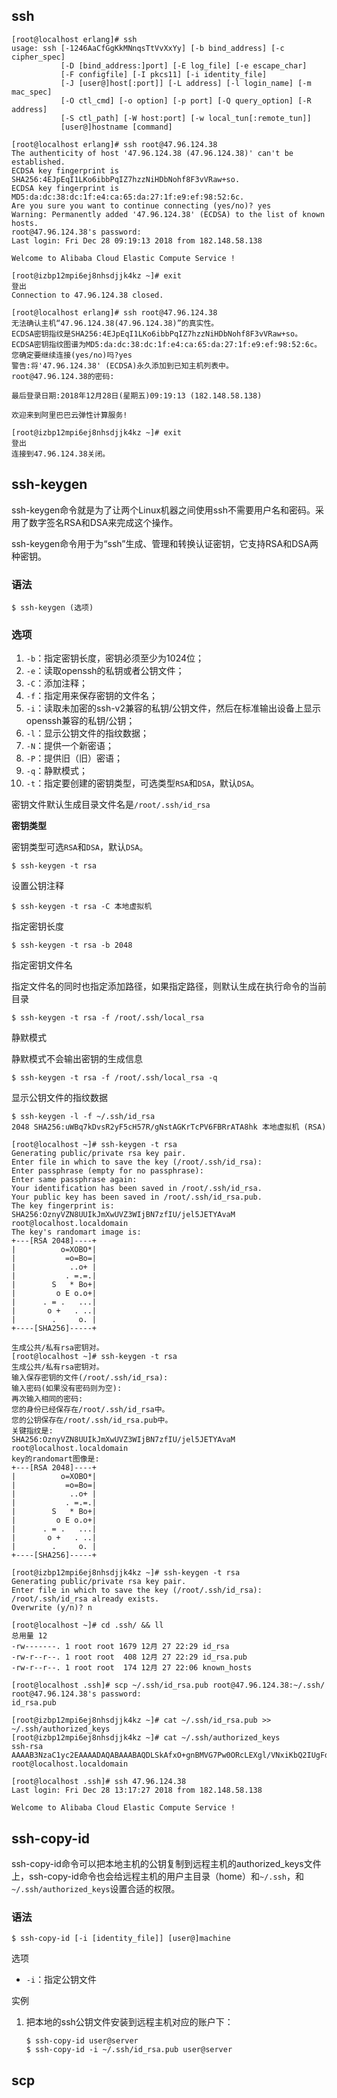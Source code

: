 

## ssh


```shell
[root@localhost erlang]# ssh
usage: ssh [-1246AaCfGgKkMNnqsTtVvXxYy] [-b bind_address] [-c cipher_spec]
           [-D [bind_address:]port] [-E log_file] [-e escape_char]
           [-F configfile] [-I pkcs11] [-i identity_file]
           [-J [user@]host[:port]] [-L address] [-l login_name] [-m mac_spec]
           [-O ctl_cmd] [-o option] [-p port] [-Q query_option] [-R address]
           [-S ctl_path] [-W host:port] [-w local_tun[:remote_tun]]
           [user@]hostname [command]

[root@localhost erlang]# ssh root@47.96.124.38
The authenticity of host '47.96.124.38 (47.96.124.38)' can't be established.
ECDSA key fingerprint is SHA256:4EJpEqI1LKo6ibbPqIZ7hzzNiHDbNohf8F3vVRaw+so.
ECDSA key fingerprint is MD5:da:dc:38:dc:1f:e4:ca:65:da:27:1f:e9:ef:98:52:6c.
Are you sure you want to continue connecting (yes/no)? yes
Warning: Permanently added '47.96.124.38' (ECDSA) to the list of known hosts.
root@47.96.124.38's password: 
Last login: Fri Dec 28 09:19:13 2018 from 182.148.58.138

Welcome to Alibaba Cloud Elastic Compute Service !

[root@izbp12mpi6ej8nhsdjjk4kz ~]# exit
登出
Connection to 47.96.124.38 closed.

[root@localhost erlang]# ssh root@47.96.124.38
无法确认主机“47.96.124.38(47.96.124.38)”的真实性。
ECDSA密钥指纹是SHA256:4EJpEqI1LKo6ibbPqIZ7hzzNiHDbNohf8F3vVRaw+so。
ECDSA密钥指纹图谱为MD5:da:dc:38:dc:1f:e4:ca:65:da:27:1f:e9:ef:98:52:6c。
您确定要继续连接(yes/no)吗?yes
警告:将'47.96.124.38' (ECDSA)永久添加到已知主机列表中。
root@47.96.124.38的密码:

最后登录日期:2018年12月28日(星期五)09:19:13 (182.148.58.138)

欢迎来到阿里巴巴云弹性计算服务!

[root@izbp12mpi6ej8nhsdjjk4kz ~]# exit
登出
连接到47.96.124.38关闭。
```

## ssh-keygen

ssh-keygen命令就是为了让两个Linux机器之间使用ssh不需要用户名和密码。采用了数字签名RSA和DSA来完成这个操作。

ssh-keygen命令用于为“ssh”生成、管理和转换认证密钥，它支持RSA和DSA两种密钥。

### 语法

```shell
$ ssh-keygen (选项)
```

### 选项

1. `-b`：指定密钥长度，密钥必须至少为1024位；
2. `-e`：读取openssh的私钥或者公钥文件；
3. `-C`：添加注释；
4. `-f`：指定用来保存密钥的文件名；
5. `-i`：读取未加密的ssh-v2兼容的私钥/公钥文件，然后在标准输出设备上显示openssh兼容的私钥/公钥；
6. `-l`：显示公钥文件的指纹数据；
7. `-N`：提供一个新密语；
8. `-P`：提供旧（旧）密语；
9. `-q`：静默模式；
10. `-t`：指定要创建的密钥类型，可选类型`RSA`和`DSA`，默认`DSA`。



密钥文件默认生成目录文件名是`/root/.ssh/id_rsa`



**密钥类型**

密钥类型可选`RSA`和`DSA`，默认`DSA`。

```shell
$ ssh-keygen -t rsa
```

设置公钥注释

```shell
$ ssh-keygen -t rsa -C 本地虚拟机
```

指定密钥长度

```shell
$ ssh-keygen -t rsa -b 2048
```

指定密钥文件名

指定文件名的同时也指定添加路径，如果指定路径，则默认生成在执行命令的当前目录

```shell
$ ssh-keygen -t rsa -f /root/.ssh/local_rsa
```
静默模式

静默模式不会输出密钥的生成信息

```shell
$ ssh-keygen -t rsa -f /root/.ssh/local_rsa -q 
```
显示公钥文件的指纹数据

```shell
$ ssh-keygen -l -f ~/.ssh/id_rsa
2048 SHA256:uWBq7kDvsR2yF5cH57R/gNstAGKrTcPV6FBRrATA8hk 本地虚拟机 (RSA)
```









```shell
[root@localhost ~]# ssh-keygen -t rsa
Generating public/private rsa key pair.
Enter file in which to save the key (/root/.ssh/id_rsa): 
Enter passphrase (empty for no passphrase): 
Enter same passphrase again: 
Your identification has been saved in /root/.ssh/id_rsa.
Your public key has been saved in /root/.ssh/id_rsa.pub.
The key fingerprint is:
SHA256:OznyVZN8UUIkJmXwUVZ3WIjBN7zfIU/jel5JETYAvaM root@localhost.localdomain
The key's randomart image is:
+---[RSA 2048]----+
|          o=XOBO*|
|           =o=Bo=|
|            ..o+ |
|           . =.=.|
|        S   * Bo+|
|         o E o.o+|
|      . = .   ...|
|       o +   . ..|
|        .     o. |
+----[SHA256]-----+
```



```shell
生成公共/私有rsa密钥对。
[root@localhost ~]# ssh-keygen -t rsa
生成公共/私有rsa密钥对。
输入保存密钥的文件(/root/.ssh/id_rsa):
输入密码(如果没有密码则为空):
再次输入相同的密码:
您的身份已经保存在/root/.ssh/id_rsa中。
您的公钥保存在/root/.ssh/id_rsa.pub中。
关键指纹是:
SHA256:OznyVZN8UUIkJmXwUVZ3WIjBN7zfIU/jel5JETYAvaM root@localhost.localdomain
key的randomart图像是:
+---[RSA 2048]----+
|          o=XOBO*|
|           =o=Bo=|
|            ..o+ |
|           . =.=.|
|        S   * Bo+|
|         o E o.o+|
|      . = .   ...|
|       o +   . ..|
|        .     o. |
+----[SHA256]-----+
```





```shell
[root@izbp12mpi6ej8nhsdjjk4kz ~]# ssh-keygen -t rsa
Generating public/private rsa key pair.
Enter file in which to save the key (/root/.ssh/id_rsa): 
/root/.ssh/id_rsa already exists.
Overwrite (y/n)? n
```



```shell
[root@localhost ~]# cd .ssh/ && ll
总用量 12
-rw-------. 1 root root 1679 12月 27 22:29 id_rsa
-rw-r--r--. 1 root root  408 12月 27 22:29 id_rsa.pub
-rw-r--r--. 1 root root  174 12月 27 22:06 known_hosts
```



```shell
[root@localhost .ssh]# scp ~/.ssh/id_rsa.pub root@47.96.124.38:~/.ssh/
root@47.96.124.38's password: 
id_rsa.pub
```



```shell
[root@izbp12mpi6ej8nhsdjjk4kz ~]# cat ~/.ssh/id_rsa.pub >> ~/.ssh/authorized_keys 
[root@izbp12mpi6ej8nhsdjjk4kz ~]# cat ~/.ssh/authorized_keys 
ssh-rsa AAAAB3NzaC1yc2EAAAADAQABAAABAQDLSkAfxO+gnBMVG7Pw0ORcLEXgl/VNxiKbQ2IUgFd6THWo9N3E7lvsHAkw6yCXxTtto7JZuaoYOsDZNPt6peZHNQWoAhGDQV5tGc2pW3NE6jJoUPww/mNY4T2BYoolIP7UPcr97qsPCby2Os+X/sbu5jLvgFKZxiioOUNbrnwL45sDfqXpeQfzHPF7OrWhf6V6lGkj6rD+FsrakCsvcPmbP4saD2JYxIv6qkcF4woxa3XEeQNrWiPcazdYmOdlxkHyR839ub1MNBtwCyWMXRgRfbucXVUpDgFogMtA4hwQXdFE2PfbWRlKmjXarlp9kncYj46T7xEbjyXfF0bbkV1b root@localhost.localdomain
```



```shell
[root@localhost .ssh]# ssh 47.96.124.38
Last login: Fri Dec 28 13:17:27 2018 from 182.148.58.138

Welcome to Alibaba Cloud Elastic Compute Service !
```



## ssh-copy-id

ssh-copy-id命令可以把本地主机的公钥复制到远程主机的authorized_keys文件上，ssh-copy-id命令也会给远程主机的用户主目录（home）和`~/.ssh`，和`~/.ssh/authorized_keys`设置合适的权限。

### 语法

```shell
$ ssh-copy-id [-i [identity_file]] [user@]machine
```

选项

- `-i`：指定公钥文件

实例

1. 把本地的ssh公钥文件安装到远程主机对应的账户下：

   ```shell
   $ ssh-copy-id user@server
   $ ssh-copy-id -i ~/.ssh/id_rsa.pub user@server
   ```


## scp

















